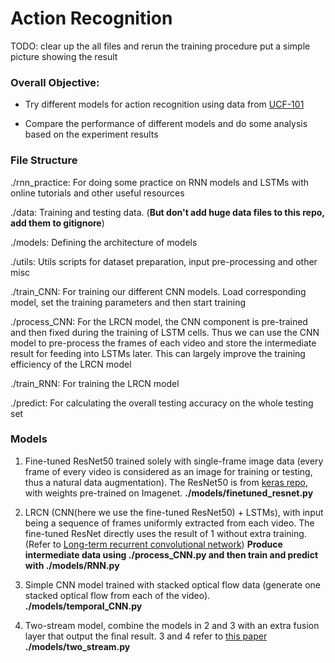 # Action Recognition

TODO: 
clear up the all files and rerun the training procedure
put a simple picture showing the result

### Overall Objective:

- Try different models for action recognition using data from [UCF-101](http://crcv.ucf.edu/data/UCF101.php) 
    

- Compare the performance of different models and do some analysis based on the experiment results



### File Structure

./rnn\_practice: 
    For doing some practice on RNN models and LSTMs with online tutorials and
    other useful resources

./data:
    Training and testing data. (**But don't add huge data files to this repo, add them to gitignore**)

./models:
    Defining the architecture of models

./utils:
    Utils scripts for dataset preparation, input pre-processing and other misc  
    
./train_CNN:
    For training our different CNN models. Load corresponding model, set the training parameters and then start training 

./process_CNN:
    For the LRCN model, the CNN component is pre-trained and then fixed during the training of LSTM cells. Thus we can use the 
    CNN model to pre-process the frames of each video and store the intermediate result for feeding into LSTMs later. This 
    can largely improve the training efficiency of the LRCN model

./train_RNN:
    For training the LRCN model
   
./predict:
    For calculating the overall testing accuracy on the whole testing set
    
 

### Models

1. Fine-tuned ResNet50 trained solely with single-frame image data (every frame of every
   video is considered as an image for training or testing, thus a natural data augmentation).
   The ResNet50 is from [keras repo](https://github.com/fchollet/deep-learning-models), with weights 
   pre-trained on Imagenet. **./models/finetuned_resnet.py** 
   
   

2. LRCN (CNN(here we use the fine-tuned ResNet50) + LSTMs), with input being a sequence of frames uniformly extracted from each
   video. The fine-tuned ResNet directly uses the result of 1 without extra training.
   (Refer to [Long-term recurrent
   convolutional network](http://www.cv-foundation.org/openaccess/content_cvpr_2015/papers/Donahue_Long-Term_Recurrent_Convolutional_2015_CVPR_paper.pdf))
   **Produce intermediate data using ./process_CNN.py and then train and predict with ./models/RNN.py** 
   
   
3. Simple CNN model trained with stacked optical flow data (generate one stacked
   optical flow from each of the video). **./models/temporal_CNN.py**

4. Two-stream model, combine the models in 2 and 3 with an extra fusion layer that
   output the final result. 3 and 4 refer to [this paper](http://papers.nips.cc/paper/5353-two-stream-convolutional-networks-for-action-recognition-in-videos.pdf)
   **./models/two_stream.py**


